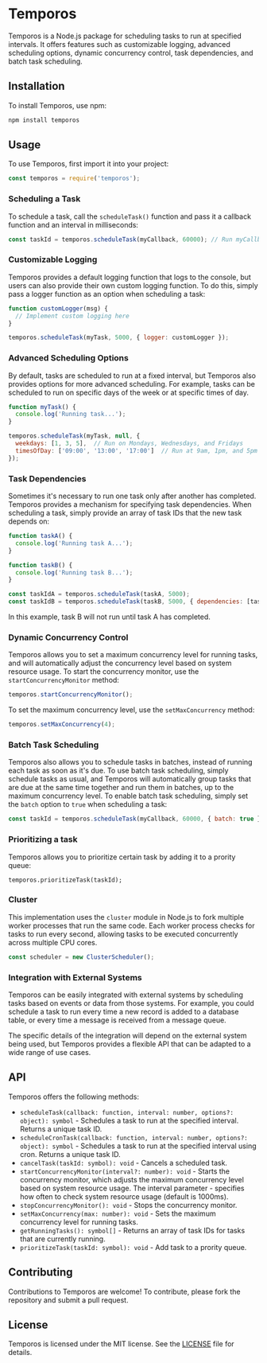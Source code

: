 # Temporos

Temporos is a Node.js package for scheduling tasks to run at specified intervals. It offers features such as customizable logging, advanced scheduling options, dynamic concurrency control, task dependencies, and batch task scheduling.

## Installation

To install Temporos, use npm:

```sh
npm install temporos
```


## Usage

To use Temporos, first import it into your project:

```javascript
const temporos = require('temporos');
```

### Scheduling a Task
To schedule a task, call the `scheduleTask()` function and pass it a callback function and an interval in milliseconds:

```js
const taskId = temporos.scheduleTask(myCallback, 60000); // Run myCallback every minute
```

### Customizable Logging
Temporos provides a default logging function that logs to the console, but users can also provide their own custom logging function. To do this, simply pass a logger function as an option when scheduling a task:

```js
function customLogger(msg) {
  // Implement custom logging here
}

temporos.scheduleTask(myTask, 5000, { logger: customLogger });
```

### Advanced Scheduling Options
By default, tasks are scheduled to run at a fixed interval, but Temporos also provides options for more advanced scheduling. For example, tasks can be scheduled to run on specific days of the week or at specific times of day.

```js
function myTask() {
  console.log('Running task...');
}

temporos.scheduleTask(myTask, null, {
  weekdays: [1, 3, 5],  // Run on Mondays, Wednesdays, and Fridays
  timesOfDay: ['09:00', '13:00', '17:00']  // Run at 9am, 1pm, and 5pm
});
```

### Task Dependencies
Sometimes it's necessary to run one task only after another has completed. Temporos provides a mechanism for specifying task dependencies. When scheduling a task, simply provide an array of task IDs that the new task depends on:

```js
function taskA() {
  console.log('Running task A...');
}

function taskB() {
  console.log('Running task B...');
}

const taskIdA = temporos.scheduleTask(taskA, 5000);
const taskIdB = temporos.scheduleTask(taskB, 5000, { dependencies: [taskIdA] })
```
In this example, task B will not run until task A has completed.

### Dynamic Concurrency Control
Temporos allows you to set a maximum concurrency level for running tasks, and will automatically adjust the concurrency level based on system resource usage. To start the concurrency monitor, use the `startConcurrencyMonitor` method:

```js
temporos.startConcurrencyMonitor();
```

To set the maximum concurrency level, use the `setMaxConcurrency` method:

```js
temporos.setMaxConcurrency(4);
```

### Batch Task Scheduling
Temporos also allows you to schedule tasks in batches, instead of running each task as soon as it's due. To use batch task scheduling, simply schedule tasks as usual, and Temporos will automatically group tasks that are due at the same time together and run them in batches, up to the maximum concurrency level. To enable batch task scheduling, simply set the `batch` option to `true` when scheduling a task:

```js
const taskId = temporos.scheduleTask(myCallback, 60000, { batch: true });
```

### Prioritizing a task
Temporos allows you to prioritize certain task by adding it to a prority queue:

```
temporos.prioritizeTask(taskId);
```

### Cluster
This implementation uses the `cluster` module in Node.js to fork multiple worker processes that run the same code. Each worker process checks for tasks to run every second, allowing tasks to be executed concurrently across multiple CPU cores.

```js
const scheduler = new ClusterScheduler();
```

### Integration with External Systems
Temporos can be easily integrated with external systems by scheduling tasks based on events or data from those systems. For example, you could schedule a task to run every time a new record is added to a database table, or every time a message is received from a message queue.

The specific details of the integration will depend on the external system being used, but Temporos provides a flexible API that can be adapted to a wide range of use cases.

## API
Temporos offers the following methods:

- `scheduleTask(callback: function, interval: number, options?: object): symbol` - Schedules a task to run at the specified interval. Returns a unique task ID.
- `scheduleCronTask(callback: function, interval: number, options?: object): symbol` - Schedules a task to run at the specified interval using cron. Returns a unique task ID.
- `cancelTask(taskId: symbol): void` - Cancels a scheduled task.
- `startConcurrencyMonitor(interval?: number): void` - Starts the concurrency monitor, which adjusts the maximum concurrency level based on system resource usage. The interval parameter - specifies how often to check system resource usage (default is 1000ms).
- `stopConcurrencyMonitor(): void` - Stops the concurrency monitor.
- `setMaxConcurrency(max: number): void` - Sets the maximum concurrency level for running tasks.
- `getRunningTasks(): symbol[]` - Returns an array of task IDs for tasks that are currently running.
- `prioritizeTask(taskId: symbol): void` - Add task to a prority queue.

## Contributing
Contributions to Temporos are welcome! To contribute, please fork the repository and submit a pull request.

## License
Temporos is licensed under the MIT license. See the [LICENSE](https://opensource.org/license/mit/) file for details.